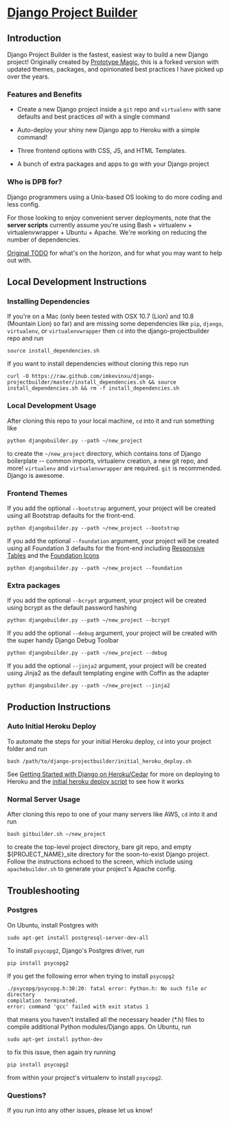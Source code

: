[Django Project Builder](https://github.com/prototypemagic/django-projectbuilder)
======================

## Introduction

Django Project Builder is the fastest, easiest way to build a new Django project!
Originally created by [Prototype Magic](https://github.com/prototypemagic),
this is a forked version with updated themes, packages, and opinionated best
practices I have picked up over the years.

### Features and Benefits

* Create a new Django project inside a `git` repo and `virtualenv`
  with sane defaults and best practices _all_ with a single command

* Auto-deploy your shiny new Django app to Heroku with a simple command!

* Three frontend options with CSS, JS, and HTML Templates.

* A bunch of extra packages and apps to go with your Django project

### Who is DPB for?

Django programmers using a Unix-based OS looking to do more coding and less config.

For those looking to enjoy convenient server deployments, note that
the __server scripts__ currently assume you're using Bash + virtualenv +
virtualenvwrapper + Ubuntu + Apache.  We're working on reducing the
number of dependencies.

[Original TODO](https://github.com/prototypemagic/django-projectbuilder/blob/master/TODO.md)
for what's on the horizon, and for what you may want to help out with.


## Local Development Instructions

### Installing Dependencies

If you're on a Mac (only been tested with OSX 10.7 (Lion) and 10.8 (Mountain Lion) so far)
and are missing some dependencies like `pip`, `django`, `virtualenv`, or `virtualenvwrapper`
then `cd` into the django-projectbuilder repo and run

    source install_dependencies.sh

If you want to install dependencies without cloning this repo run

    curl -O https://raw.github.com/imkevinxu/django-projectbuilder/master/install_dependencies.sh && source install_dependencies.sh && rm -f install_dependencies.sh

### Local Development Usage

After cloning this repo to your local machine, `cd` into it and run
something like

    python djangobuilder.py --path ~/new_project

to create the `~/new_project` directory, which contains _tons_ of
Django boilerplate -- common imports, virtualenv creation, a new git
repo, and more! `virtualenv` and `virtualenvwrapper` are required. `git` is
recommended. Django is awesome.

### Frontend Themes

If you add the optional `--bootstrap` argument, your project will be created
using all Bootstrap defaults for the front-end.

    python djangobuilder.py --path ~/new_project --bootstrap

If you add the optional `--foundation` argument, your project will be created
using all Foundation 3 defaults for the front-end including [Responsive Tables](http://www.zurb.com/playground/responsive-tables)
and the [Foundation Icons](http://www.zurb.com/playground/foundation-icons)

    python djangobuilder.py --path ~/new_project --foundation

### Extra packages

If you add the optional `--bcrypt` argument, your project will be created
using bcrypt as the default password hashing

    python djangobuilder.py --path ~/new_project --bcrypt

If you add the optional `--debug` argument, your project will be created
with the super handy Django Debug Toolbar

    python djangobuilder.py --path ~/new_project --debug

If you add the optional `--jinja2` argument, your project will be created
using Jinja2 as the default templating engine with Coffin as the adapter

    python djangobuilder.py --path ~/new_project --jinja2


## Production Instructions

### Auto Initial Heroku Deploy

To automate the steps for your initial Heroku deploy, `cd` into your project folder and run

    bash /path/to/django-projectbuilder/initial_heroku_deploy.sh

See [Getting Started with Django on Heroku/Cedar](https://devcenter.heroku.com/articles/django)
for more on deploying to Heroku and the [initial heroku deploy script](https://github.com/imkevinxu/django-projectbuilder/blob/master/initial_heroku_deploy.sh) to see how it works

### Normal Server Usage

After cloning this repo to one of your many servers like AWS, `cd` into it and run

    bash gitbuilder.sh ~/new_project

to create the top-level project directory, bare git repo, and empty
${PROJECT_NAME}_site directory for the soon-to-exist Django project.
Follow the instructions echoed to the screen, which include using
`apachebuilder.sh` to generate your project's Apache config.


## Troubleshooting

### Postgres

On Ubuntu, install Postgres with

    sudo apt-get install postgresql-server-dev-all

To install `psycopg2`, Django's Postgres driver, run

    pip install psycopg2

If you get the following error when trying to install `psycopg2`

    ./psycopg/psycopg.h:30:20: fatal error: Python.h: No such file or directory
    compilation terminated.
    error: command 'gcc' failed with exit status 1

that means you haven't installed all the necessary header (*.h) files
to compile additional Python modules/Django apps.  On Ubuntu, run

    sudo apt-get install python-dev

to fix this issue, then again try running

    pip install psycopg2

from within your project's virtualenv to install `psycopg2`.

### Questions?

If you run into any other issues, please let us know!
